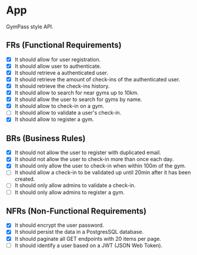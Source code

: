 # App

GymPass style API.

## FRs (Functional Requirements)
- [x] It should allow for user registration.
- [x] It should allow user to authenticate.
- [x] It should retrieve a authenticated user.
- [x] It should retrieve the amount of check-ins of the authenticated user.
- [x] It should retrieve the check-ins history.
- [x] It should allow to search for near gyms up to 10km.
- [x] It should allow the user to search for gyms by name.
- [x] It should allow to check-in on a gym.
- [ ] It should allow to validate a user's check-in.
- [x] It should allow to register a gym.

## BRs (Business Rules)
- [x] It should not allow the user to register with duplicated email.
- [x] It should not allow the user to check-in more than once each day.
- [x] It should only allow the user to check-in when within 100m of the gym.
- [ ] It should allow a check-in to be validated up until 20min after it has been created.
- [ ] It should only allow admins to validate a check-in.
- [ ] It should only allow admins to register a gym.

## NFRs (Non-Functional Requirements)
- [x] It should encrypt the user password.
- [x] It should persist the data in a PostgresSQL database.
- [x] It should paginate all GET endpoints with 20 items per page.
- [ ] It should identify a user based on a JWT (JSON Web Token).
